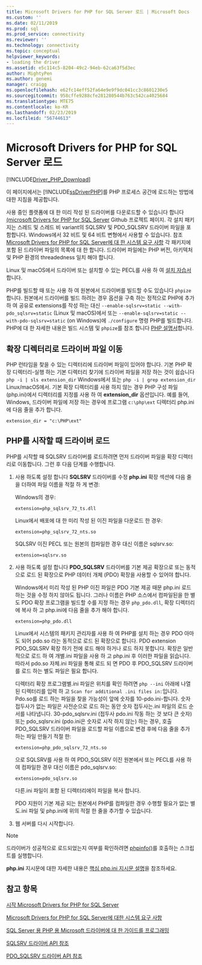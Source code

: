 ```yaml
---
title: Microsoft Drivers for PHP for SQL Server 로드 | Microsoft Docs
ms.custom: ''
ms.date: 02/11/2019
ms.prod: sql
ms.prod_service: connectivity
ms.reviewer: ''
ms.technology: connectivity
ms.topic: conceptual
helpviewer_keywords:
- loading the driver
ms.assetid: e5c114c5-8204-49c2-94eb-62ca63f5d3ec
author: MightyPen
ms.author: genemi
manager: craigg
ms.openlocfilehash: e62fc14eff52fa64e9e9f9dc041cc3c8601230e5
ms.sourcegitcommit: 958cffe9288cfe281280544b763c542ca4025684
ms.translationtype: MTE75
ms.contentlocale: ko-KR
ms.lasthandoff: 02/23/2019
ms.locfileid: "56744613"
---
```

# <a name="loading-the-microsoft-drivers-for-php-for-sql-server"></a>Microsoft Drivers for PHP for SQL Server 로드
[!INCLUDE[Driver_PHP_Download](../../includes/driver_php_download.md)]

이 페이지에서는 [!INCLUDE[ssDriverPHP](../../includes/ssdriverphp_md.md)]를 PHP 프로세스 공간에 로드하는 방법에 대한 지침을 제공합니다.  
  
사용 중인 플랫폼에 대 한 미리 작성 된 드라이버를 다운로드할 수 있습니다 합니다 [&#40;microsoft Drivers for PHP for SQL Server](https://github.com/Microsoft/msphpsql/releases) Github 프로젝트 페이지. 각 설치 패키지는 스레드 및 스레드 비 variant의 SQLSRV 및 PDO_SQLSRV 드라이버 파일을 포함합니다. Windows에서 32 비트 및 64 비트 변형에서 사용할 수 있습니다. 참조 [Microsoft Drivers for PHP for SQL Server에 대 한 시스템 요구 사항](../../connect/php/system-requirements-for-the-php-sql-driver.md) 각 패키지에 포함 된 드라이버 파일의 목록에 대 한 합니다. 드라이버 파일에는 PHP 버전, 아키텍처 및 PHP 환경의 threadedness 일치 해야 합니다.

Linux 및 macOS에서 드라이버 또는 설치할 수 있는 PECL를 사용 하 여 [설치 자습서](../../connect/php/installation-tutorial-linux-mac.md)합니다.

PHP를 빌드할 때 또는 사용 하 여 원본에서 드라이버를 빌드할 수도 있습니다 `phpize`합니다. 원본에서 드라이버를 빌드 하려는 경우 옵션을 구축 하는 정적으로 PHP에 추가 하 여 공유로 extensions를 작성 하는 대신 `--enable-sqlsrv=static --with-pdo_sqlsrv=static` (Linux 및 macOS)에서 또는 `--enable-sqlsrv=static --with-pdo-sqlsrv=static` (on Windows)에 `./configure` 명령 PHP를 빌드합니다. PHP에 대 한 자세한 내용은 빌드 시스템 및 `phpize`를 참조 합니다 [PHP 설명서](http://php.net/manual/install.php)합니다.
  
## <a name="moving-the-driver-file-into-your-extension-directory"></a>확장 디렉터리로 드라이버 파일 이동  
PHP 런타임을 찾을 수 있는 디렉터리에 드라이버 파일이 있어야 합니다. 기본 PHP 확장 디렉터리-실행 하는 기본 디렉터리 찾기에 드라이버 파일을 저장 하는 것이 쉽습니다 `php -i | sls extension_dir` Windows에서 또는 `php -i | grep extension_dir` Linux/macOS에서. 기본 확장 디렉터리를 사용 하지 않는 경우 PHP 구성 파일 (php.ini)에서 디렉터리를 지정를 사용 하 여 **extension_dir** 옵션입니다. 예를 들어, Windows, 드라이버 파일에 저장 하는 경우에 프로그램 `c:\php\ext` 디렉터리 php.ini에 다음 줄을 추가 합니다.
  
```  
extension_dir = "c:\PHP\ext"  
```

## <a name="loading-the-driver-at-php-startup"></a>PHP를 시작할 때 드라이버 로드  
PHP를 시작할 때 SQLSRV 드라이버를 로드하려면 먼저 드라이버 파일을 확장 디렉터리로 이동합니다. 그런 후 다음 단계를 수행합니다.  
  
1.  사용 하도록 설정 합니다 **SQLSRV** 드라이버를 수정 **php.ini** 확장 섹션에 다음 줄을 더하여 파일 이름을 적절 하 게 변경:  
  
    Windows의 경우: 
    ```  
    extension=php_sqlsrv_72_ts.dll  
    ```  
    Linux에서 배포에 대 한 미리 작성 된 이진 파일을 다운로드 한 경우: 
    ```  
    extension=php_sqlsrv_72_nts.so  
    ```
    SQLSRV 이진 PECL 또는 원본의 컴파일한 경우 대신 이름은 sqlsrv.so:
    ```
    extension=sqlsrv.so
    ```
  
2.  사용 하도록 설정 합니다 **PDO_SQLSRV** 드라이버를 기본 제공 확장으로 또는 동적으로 로드 된 확장으로 PHP 데이터 개체 (PDO) 확장을 사용할 수 있어야 합니다.

    Windows에서 미리 작성 된 PHP 이진 파일은 PDO 기본 제공 때문 php.ini 로드 하는 것을 수정 하지 않아도 됩니다. 그러나 이름은 PHP 소스에서 컴파일된을 한 별도 PDO 확장 프로그램을 빌드할 수를 지정 하는 경우 `php_pdo.dll`, 확장 디렉터리에 복사 하 고 php.ini에 다음 줄을 추가 해야 합니다.  
    ```
    extension=php_pdo.dll  
    ```
    Linux에서 시스템의 패키지 관리자를 사용 하 여 PHP를 설치 하는 경우 PDO 아마도 되어 pdo.so 라는 동적으로 로드 된 확장으로 합니다. PDO extension PDO_SQLSRV 확장 하기 전에 로드 해야 하거나 로드 하지 못합니다. 확장은 일반적으로 로드 하 여 개별.ini 파일을 사용 하 고 php.ini 후 이러한 파일을 읽습니다. 따라서 pdo.so 자체.ini 파일을 통해 로드 되 면 PDO 후 PDO_SQLSRV 드라이버를 로드 하는 별도 파일은 필요 합니다. 

    디렉터리 확장 프로그램별.ini 파일은 위치를 확인 하려면 `php --ini` 아래에 나열 된 디렉터리를 입력 하 고 `Scan for additional .ini files in:`입니다. Pdo.so를 로드 하는 파일을 찾을 가능성이 앞에 숫자를 10-pdo.ini-합니다. 숫자 접두사가 없는 파일은 사전순으로 로드 하는 동안 숫자 접두사는.ini 파일의 로드 순서를 나타냅니다. 30-pdo_sqlsrv.ini (접두사 pdo.ini 작동 하는 것 보다 큰 숫자) 또는 pdo_sqlsrv.ini (pdo.ini은 숫자로 시작 하지 않는) 하는 경우, 호출 PDO_SQLSRV 드라이버 파일을 로드할 파일 이름으로 변경 후에 다음 줄을 추가 하는 파일 만들기 적절 한:  
    ```
    extension=php_pdo_sqlsrv_72_nts.so
    ```
    으로 SQLSRV를 사용 하 여 PDO_SQLSRV 이진 원본에서 또는 PECL를 사용 하 여 컴파일한 경우 대신 이름은 pdo_sqlsrv.so:
    ```
    extension=pdo_sqlsrv.so
    ```
    다른.ini 파일이 포함 된 디렉터리에이 파일을 복사 합니다. 

    PDO 지원이 기본 제공 되는 원본에서 PHP를 컴파일한 경우 수행할 필요가 없는 별도.ini 파일 및 php.ini에 위의 적절 한 줄을 추가할 수 있습니다.
  
3.  웹 서버를 다시 시작합니다.  
  
> [!NOTE]  
> 드라이버가 성공적으로 로드되었는지 여부를 확인하려면 [phpinfo()](https://php.net/manual/en/function.phpinfo.php)를 호출하는 스크립트를 실행합니다.  
  
**php.ini** 지시문에 대한 자세한 내용은 [핵심 php.ini 지시문 설명](https://php.net/manual/en/ini.core.php)을 참조하세요.  
  
## <a name="see-also"></a>참고 항목  
[시작 Microsoft Drivers for PHP for SQL Server](../../connect/php/getting-started-with-the-php-sql-driver.md)

[Microsoft Drivers for PHP for SQL Server에 대한 시스템 요구 사항](../../connect/php/system-requirements-for-the-php-sql-driver.md)

[SQL Server 용 PHP 용 Microsoft 드라이버에 대 한 가이드를 프로그래밍](../../connect/php/programming-guide-for-php-sql-driver.md)

[SQLSRV 드라이버 API 참조](../../connect/php/sqlsrv-driver-api-reference.md)

[PDO_SQLSRV 드라이버 API 참조](../../connect/php/pdo-sqlsrv-driver-reference.md)  
  
